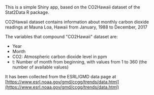 This is a simple Shiny app, based on the CO2Hawaii dataset of the Stat2Data R package.

CO2Hawaii dataset contains information about monthly carbon dioxide readings at Mauna Loa, Hawaii from January, 1988 to December, 2017

The variables that compound "CO2Hawaii" dataset are:

- Year
- Month
- CO2: Atmospheric carbon dioxide level in ppm
- t: Number of month from beginning, with values from 1 to 360 (the number of available values)

It has been collected from the ESRL/GMD data page at [https://www.esrl.noaa.gov/gmd/ccgg/trends/data.html](https://www.esrl.noaa.gov/gmd/ccgg/trends/data.html)